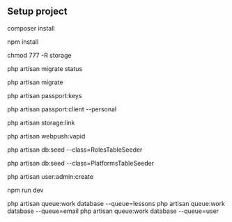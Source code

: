 ## Setup project

composer install

npm install

chmod 777 -R storage

php artisan migrate status

php artisan migrate

php artisan passport:keys

php artisan passport:client --personal

php artisan storage:link

php artisan webpush:vapid

php artisan db:seed --class=RolesTableSeeder

php artisan db:seed --class=PlatformsTableSeeder

php artisan user:admin:create

npm run dev

php artisan queue:work database --queue=lessons
php artisan queue:work database --queue=email
php artisan queue:work database --queue=user